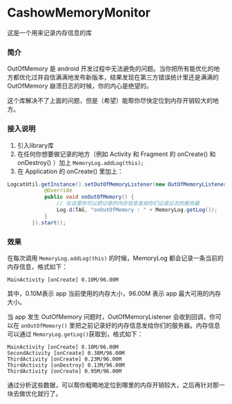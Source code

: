 # CashowMemoryMonitor

这是一个用来记录内存信息的库

### 简介

OutOfMemory 是 android 开发过程中无法避免的问题。当你把所有能优化的地方都优化过并自信满满地发布新版本，结果发现在第三方错误统计里还是满满的 OutOfMemory 崩溃日志的时候，你的内心是绝望的。

这个库解决不了上面的问题，但是（希望）能帮你尽快定位到内存开销较大的地方。

### 接入说明

1. 引入library库
2. 在任何你想要做记录的地方（例如 Activity 和 Fragment 的 onCreate() 和 onDestroy() ）加上 `MemoryLog.addLog(this);`
3. 在 Application 的 onCreate() 里加上：

```java
LogcatUtil.getInstance().setOutOfMemoryListener(new OutOfMemoryListener() {
            @Override
            public void onOutOfMemory() {
                // 在这里你可以把记录的内存信息发给你们记录日志的服务器
                Log.d(TAG, "onOutOfMemory : " + MemoryLog.getLog());
            }
        }).start();
```

### 效果

在每次调用 `MemoryLog.addLog(this)` 的时候，MemoryLog 都会记录一条当前的内存信息，格式如下：

```
MainActivity [onCreate] 0.10M/96.00M
```

其中，0.10M表示 app 当前使用的内存大小，96.00M 表示 app 最大可用的内存大小。

当 app 发生 OutOfMemory 问题时，OutOfMemoryListener 会收到回调，你可以在 `onOutOfMemory()` 里把之前记录好的内存信息发给你们的服务器。内存信息可以通过 `MemoryLog.getLog()`获取到，格式如下：

```
MainActivity [onCreate] 0.10M/96.00M
SecondActivity [onCreate] 0.38M/96.00M
ThirdActivity [onCreate] 0.23M/96.00M
ThirdActivity [onDestroy] 0.13M/96.00M
ThirdActivity [onCreate] 0.95M/96.00M
```

通过分析这些数据，可以帮你粗略地定位到哪里的内存开销较大，之后再针对那一块去做优化就行了。
